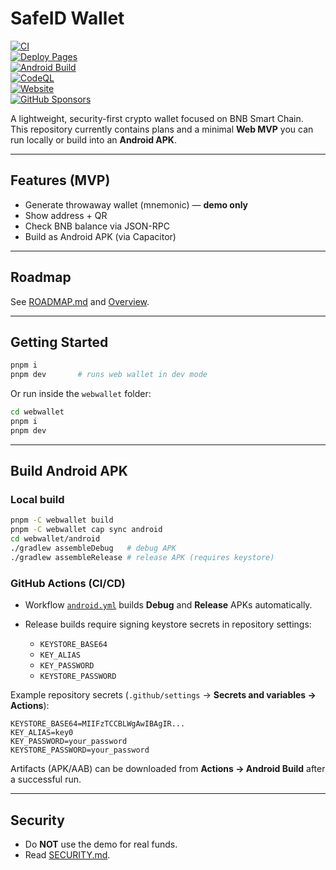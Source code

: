 # SafeID Wallet

[![CI](https://github.com/EndiHariadi43/safeid-wallet/actions/workflows/ci.yml/badge.svg?branch=main)](https://github.com/EndiHariadi43/safeid-wallet/actions/workflows/ci.yml)  
[![Deploy Pages](https://github.com/EndiHariadi43/safeid-wallet/actions/workflows/deploy.yml/badge.svg?branch=main)](https://github.com/EndiHariadi43/safeid-wallet/actions/workflows/deploy.yml)  
[![Android Build](https://github.com/EndiHariadi43/safeid-wallet/actions/workflows/android.yml/badge.svg?branch=main)](https://github.com/EndiHariadi43/safeid-wallet/actions/workflows/android.yml)  
[![CodeQL](https://github.com/EndiHariadi43/safeid-wallet/actions/workflows/codeql.yml/badge.svg?branch=main)](https://github.com/EndiHariadi43/safeid-wallet/actions/workflows/codeql.yml)  
[![Website](https://img.shields.io/website?up_message=online&url=https%3A%2F%2Fendihariadi43.github.io%2Fsafeid-wallet%2F)](https://endihariadi43.github.io/safeid-wallet/)  
[![GitHub Sponsors](https://img.shields.io/github/sponsors/EndiHariadi43?label=Sponsors&logo=github-sponsors)](https://github.com/sponsors/EndiHariadi43)  

A lightweight, security-first crypto wallet focused on BNB Smart Chain.  
This repository currently contains plans and a minimal **Web MVP** you can run locally or build into an **Android APK**.  

---

## Features (MVP)
- Generate throwaway wallet (mnemonic) — **demo only**  
- Show address + QR  
- Check BNB balance via JSON-RPC  
- Build as Android APK (via Capacitor)  

---

## Roadmap
See [ROADMAP.md](./ROADMAP.md) and [Overview](./docs/overview.md).

---

## Getting Started

```bash
pnpm i
pnpm dev       # runs web wallet in dev mode
```

Or run inside the `webwallet` folder:

```bash
cd webwallet
pnpm i
pnpm dev
```

---

## Build Android APK

### Local build
```bash
pnpm -C webwallet build
pnpm -C webwallet cap sync android
cd webwallet/android
./gradlew assembleDebug   # debug APK
./gradlew assembleRelease # release APK (requires keystore)
```

### GitHub Actions (CI/CD)
- Workflow [`android.yml`](.github/workflows/android.yml) builds **Debug** and **Release** APKs automatically.  
- Release builds require signing keystore secrets in repository settings:

  - `KEYSTORE_BASE64`  
  - `KEY_ALIAS`  
  - `KEY_PASSWORD`  
  - `KEYSTORE_PASSWORD`  

Example repository secrets (`.github/settings` → **Secrets and variables → Actions**):

```env
KEYSTORE_BASE64=MIIFzTCCBLWgAwIBAgIR...
KEY_ALIAS=key0
KEY_PASSWORD=your_password
KEYSTORE_PASSWORD=your_password
```

Artifacts (APK/AAB) can be downloaded from **Actions → Android Build** after a successful run.  

---

## Security
- Do **NOT** use the demo for real funds.  
- Read [SECURITY.md](./SECURITY.md).  
